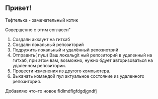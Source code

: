 ## Привет!


Тефтелька - замечательный котик

Совершенно с этим согласен"

1. Создали аккаунт на гитхаб
2. Создали локальный репозиторий
3. Подружить локальный и удалённый репозиотрий
4. Отправить( пуш) Ваш локальgit ный репозиторий в удаленный на гитхаб, при этом вам, возможно, нужно бдует авторизоваться на удаленном репозитории.
5. Провести изменения из другого компьютера. 
6. Выкачать командой пул актуальное состояние из удаленного репозитория. 


Добавляю что-то новое  fldlmdflgfdgdjgndfj